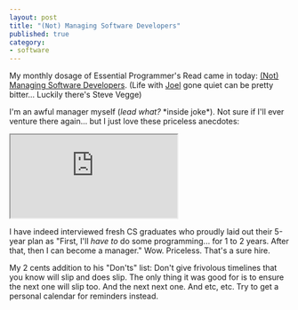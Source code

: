 ```yaml
---
layout: post
title: "(Not) Managing Software Developers"
published: true
category:
- software
---
```



My monthly dosage of Essential Programmer's Read came in today: [(Not) Managing Software Developers](http://steve-yegge.blogspot.com/2006/05/not-managing-software-developers.html). (Life with [Joel](http://www.joelonsoftware.com/) gone quiet can be pretty bitter... Luckily there's Steve Vegge)

 

I'm an awful manager myself (_lead what?_ \*inside joke\*). Not sure if I'll ever venture there again... but I just love these priceless anecdotes:

<iframe src="http://steve-yegge.blogspot.com.sharedcopy.com/embeds/copy/choonkeat/32b9ad5420cb258e1d1c29c389658633/480.250/e3f0f6.fff.cc0500/shcp1.html"></iframe><noframes>Your browser does not support frames, but you can still read the <a href="http://r1.sharedcopy.com/1in6ml">sharedcopy content here</a>.</noframes>

I have indeed interviewed fresh CS graduates who proudly laid out their 5-year plan as "First, I'll _have to_ do some programming... for 1 to 2 years. After that, then I can become a manager." Wow. Priceless. That's a sure hire.  
   
 My 2 cents addition to his "Don'ts" list: Don't give frivolous timelines that you know will slip and does slip. The only thing it was good for is to ensure the next one will slip too. And the next next one. And etc, etc. Try to get a personal calendar for reminders instead.

